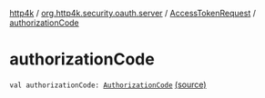 [http4k](../../index.md) / [org.http4k.security.oauth.server](../index.md) / [AccessTokenRequest](index.md) / [authorizationCode](./authorization-code.md)

# authorizationCode

`val authorizationCode: `[`AuthorizationCode`](../-authorization-code/index.md) [(source)](https://github.com/http4k/http4k/blob/master/http4k-security-oauth/src/main/kotlin/org/http4k/security/oauth/server/GenerateAccessToken.kt#L98)